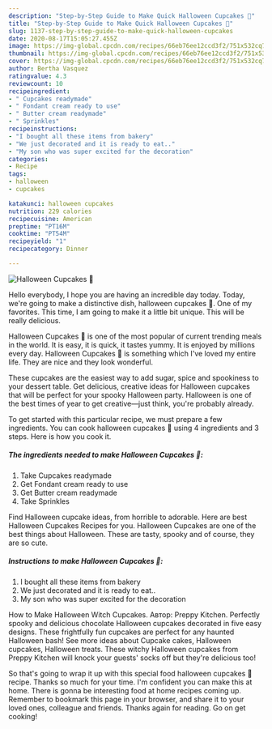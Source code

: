```yaml
---
description: "Step-by-Step Guide to Make Quick Halloween Cupcakes 🧁"
title: "Step-by-Step Guide to Make Quick Halloween Cupcakes 🧁"
slug: 1137-step-by-step-guide-to-make-quick-halloween-cupcakes
date: 2020-08-17T15:05:27.455Z
image: https://img-global.cpcdn.com/recipes/66eb76ee12ccd3f2/751x532cq70/halloween-cupcakes-🧁-recipe-main-photo.jpg
thumbnail: https://img-global.cpcdn.com/recipes/66eb76ee12ccd3f2/751x532cq70/halloween-cupcakes-🧁-recipe-main-photo.jpg
cover: https://img-global.cpcdn.com/recipes/66eb76ee12ccd3f2/751x532cq70/halloween-cupcakes-🧁-recipe-main-photo.jpg
author: Bertha Vasquez
ratingvalue: 4.3
reviewcount: 10
recipeingredient:
- " Cupcakes readymade"
- " Fondant cream ready to use"
- " Butter cream readymade"
- " Sprinkles"
recipeinstructions:
- "I bought all these items from bakery"
- "We just decorated and it is ready to eat.."
- "My son who was super excited for the decoration"
categories:
- Recipe
tags:
- halloween
- cupcakes

katakunci: halloween cupcakes 
nutrition: 229 calories
recipecuisine: American
preptime: "PT16M"
cooktime: "PT54M"
recipeyield: "1"
recipecategory: Dinner

---
```



![Halloween Cupcakes 🧁](https://img-global.cpcdn.com/recipes/66eb76ee12ccd3f2/751x532cq70/halloween-cupcakes-🧁-recipe-main-photo.jpg)

Hello everybody, I hope you are having an incredible day today. Today, we're going to make a distinctive dish, halloween cupcakes 🧁. One of my favorites. This time, I am going to make it a little bit unique. This will be really delicious.

Halloween Cupcakes 🧁 is one of the most popular of current trending meals in the world. It is easy, it is quick, it tastes yummy. It is enjoyed by millions every day. Halloween Cupcakes 🧁 is something which I've loved my entire life. They are nice and they look wonderful.

These cupcakes are the easiest way to add sugar, spice and spookiness to your dessert table. Get delicious, creative ideas for Halloween cupcakes that will be perfect for your spooky Halloween party. Halloween is one of the best times of year to get creative—just think, you&#39;re probably already.


To get started with this particular recipe, we must prepare a few ingredients. You can cook halloween cupcakes 🧁 using 4 ingredients and 3 steps. Here is how you cook it.

<!--inarticleads1-->

##### The ingredients needed to make Halloween Cupcakes 🧁:

1. Take  Cupcakes readymade
1. Get  Fondant cream ready to use
1. Get  Butter cream readymade
1. Take  Sprinkles


Find Halloween cupcake ideas, from horrible to adorable. Here are best Halloween Cupcakes Recipes for you. Halloween Cupcakes are one of the best things about Halloween. These are tasty, spooky and of course, they are so cute. 

<!--inarticleads2-->

##### Instructions to make Halloween Cupcakes 🧁:

1. I bought all these items from bakery
1. We just decorated and it is ready to eat..
1. My son who was super excited for the decoration


How to Make Halloween Witch Cupcakes. Автор: Preppy Kitchen. Perfectly spooky and delicious chocolate Halloween cupcakes decorated in five easy designs. These frightfully fun cupcakes are perfect for any haunted Halloween bash! See more ideas about Cupcake cakes, Halloween cupcakes, Halloween treats. These witchy Halloween cupcakes from Preppy Kitchen will knock your guests&#39; socks off but they&#39;re delicious too! 

So that's going to wrap it up with this special food halloween cupcakes 🧁 recipe. Thanks so much for your time. I'm confident you can make this at home. There is gonna be interesting food at home recipes coming up. Remember to bookmark this page in your browser, and share it to your loved ones, colleague and friends. Thanks again for reading. Go on get cooking!
